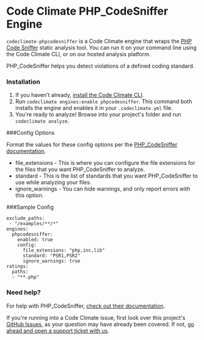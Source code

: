 # Code Climate PHP_CodeSniffer Engine

`codeclimate-phpcodesniffer` is a Code Climate engine that wraps the [PHP Code Sniffer](https://github.com/squizlabs/PHP_CodeSniffer) static analysis tool. You can run it on your command line using the Code Climate CLI, or on our hosted analysis platform.

PHP_CodeSniffer helps you detect violations of a defined coding standard.

### Installation

1. If you haven't already, [install the Code Climate CLI](https://github.com/codeclimate/codeclimate).
2. Run `codeclimate engines:enable phpcodesniffer`. This command both installs the engine and enables it in your `.codeclimate.yml` file.
3. You're ready to analyze! Browse into your project's folder and run `codeclimate analyze`.

###Config Options

Format the values for these config options per the [PHP_CodeSniffer documentation](https://github.com/squizlabs/PHP_CodeSniffer).

* file_extensions - This is where you can configure the file extensions for the files that you want PHP_CodeSniffer to analyze.
* standard - This is the list of standards that you want PHP_CodeSniffer to use while analyzing your files.
* ignore_warnings - You can hide warnings, and only report errors with this option.

###Sample Config

    exclude_paths:
     - "/examples/**/*"
    engines:
      phpcodesniffer:
        enabled: true
        config:
          file_extensions: "php,inc,lib"
          standard: "PSR1,PSR2"
          ignore_warnings: true
    ratings:
      paths:
      - "**.php"

### Need help?

For help with PHP_CodeSniffer, [check out their documentation](https://github.com/squizlabs/PHP_CodeSniffer).

If you're running into a Code Climate issue, first look over this project's [GitHub Issues](https://github.com/squizlabs/PHP_CodeSniffer/issues), as your question may have already been covered. If not, [go ahead and open a support ticket with us](https://codeclimate.com/help).
